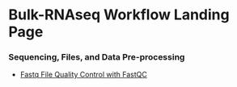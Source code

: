 # Bulk-RNAseq Workflow Landing Page

### Sequencing, Files, and Data Pre-processing
+ [Fastq File Quality Control with FastQC](https://github.com/Morgan-Feuz/fastqc)
